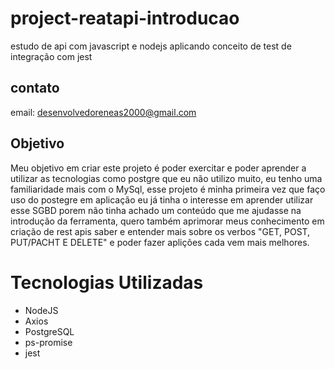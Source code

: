 # project-reatapi-introducao
estudo de api com javascript e nodejs aplicando conceito de test de integração com jest

## contato
email: desenvolvedoreneas2000@gmail.com

## Objetivo
Meu objetivo em criar este projeto é poder exercitar e poder aprender a utilizar as tecnologias como postgre que eu não 
utilizo muito, eu tenho uma familiaridade mais com o MySql, esse projeto é minha primeira vez que faço uso do postegre 
em aplicação  eu já tinha o interesse  em aprender utilizar esse SGBD porem não tinha achado um conteúdo que me ajudasse
na introdução da ferramenta, quero  também aprimorar meus conhecimento em criação de rest apis saber e entender mais 
sobre os verbos "GET, POST, PUT/PACHT E DELETE" e poder fazer aplições cada vem mais melhores.

# Tecnologias Utilizadas
* NodeJS
* Axios
* PostgreSQL
* ps-promise
* jest
